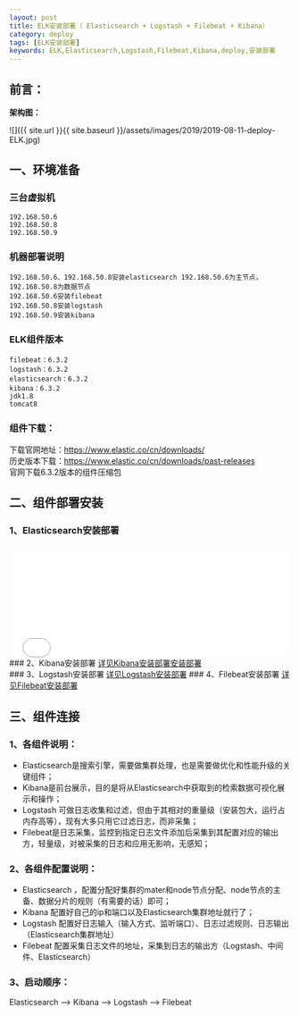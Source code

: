 ```yaml
---
layout: post
title: ELK安装部署（ Elasticsearch + Logstash + Filebeat + Kibana）
category: deploy
tags: [ELK安装部署]
keywords: ELK,Elasticsearch,Logstash,Filebeat,Kibana,deploy,安装部署
---
```

## 前言：
**架构图：**

![]({{ site.url }}{{ site.baseurl }}/assets/images/2019/2019-08-11-deploy-ELK.jpg)

## 一、环境准备
### 三台虚拟机
    192.168.50.6  
    192.168.50.8  
    192.168.50.9

### 机器部署说明
    192.168.50.6、192.168.50.8安装elasticsearch 192.168.50.6为主节点，192.168.50.8为数据节点
    192.168.50.6安装filebeat
    192.168.50.8安装logstash
    192.168.50.9安装kibana

### ELK组件版本
    filebeat：6.3.2
    logstash：6.3.2
    elasticsearch：6.3.2
    kibana：6.3.2
    jdk1.8
    tomcat8
### 组件下载：
下载官网地址：https://www.elastic.co/cn/downloads/  
历史版本下载：https://www.elastic.co/cn/downloads/past-releases  
官网下载6.3.2版本的组件压缩包

## 二、组件部署安装
### 1、Elasticsearch安装部署
 <iframe marginwidth=0 marginheight=0 width="100%" height=200 src="deploy-Elasticsearch.html" frameborder="no"></iframe>
### 2、Kibana安装部署
 <a href="deploy-Kibana.html">详见Kibana安装部署安装部署</a>
 <div id="Kibana"></div>
 <script type="text/javascript">
      $(document).ready(function () {
          $('#Kibana').load('deploy-Kibana.html');
      });
</script>
### 3、Logstash安装部署
 <a href="deploy-Logstash.html">详见Logstash安装部署</a>
### 4、Filebeat安装部署
 <a href="deploy-Filebeat.html">详见Filebeat安装部署</a>

## 三、组件连接
### 1、各组件说明：
- Elasticsearch是搜索引擎，需要做集群处理，也是需要做优化和性能升级的关键组件；
- Kibana是前台展示，目的是将从Elasticsearch中获取到的检索数据可视化展示和操作；
- Logstash 可做日志收集和过滤，但由于其相对的重量级（安装包大，运行占内存高等），现有大多只用它过滤日志，而非采集；
- Filebeat是日志采集，监控到指定日志文件添加后采集到其配置对应的输出方，轻量级，对被采集的日志和应用无影响，无感知；

### 2、各组件配置说明：
- Elasticsearch ，配置分配好集群的mater和node节点分配、node节点的主备、数据分片的规则（有需要的话）即可；
- Kibana 配置好自己的ip和端口以及Elasticsearch集群地址就行了；
- Logstash  配置好日志输入（输入方式、监听端口）、日志过滤规则、日志输出（Elasticsearch集群地址）
- Filebeat 配置采集日志文件的地址，采集到日志的输出方（Logstash、中间件、Elasticsearch）

### 3、启动顺序：
Elasticsearch --> Kibana --> Logstash --> Filebeat
